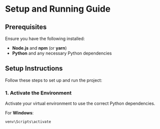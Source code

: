 # Setup and Running Guide

## Prerequisites

Ensure you have the following installed:
- **Node.js** and **npm** (or **yarn**)
- **Python** and any necessary Python dependencies

## Setup Instructions

Follow these steps to set up and run the project:

### 1. Activate the Environment

Activate your virtual environment to use the correct Python dependencies.

For **Windows**:
```bash
venv\Scripts\activate
